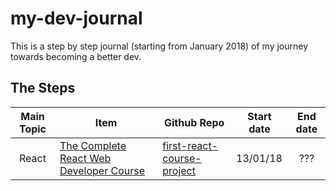 # my-dev-journal

This is a step by step journal (starting from January 2018) of my journey towards becoming a better dev.

## The Steps

| Main Topic | Item | Github Repo | Start date | End date |
| :------: | ------ | ------ | ------ | :------: |
| React | [The Complete React Web Developer Course](https://completereactcourse.com/) | [first-react-course-project](https://github.com/Kiailandi/first-react-course-project) | 13/01/18 | ??? |
